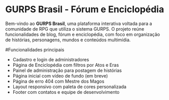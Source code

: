 # GURPS Brasil - Fórum e Enciclopédia

Bem-vindo ao **GURPS Brasil**, uma plataforma interativa voltada para a comunidade de RPG que utiliza o sistema GURPS. O projeto reúne funcionalidades de blog, fórum e enciclopédia, com foco em organização de histórias, personagens, mundos e conteúdos multimídia.

#Funcionalidades principais

- Cadastro e login de administradores
- Página de Enciclopédia com filtros por Atos e Eras
- Painel de administração para postagem de histórias
- Página inicial com vídeo de fundo (em breve)
- Página de erro 404 com Mestre dos Magos 
- Layout responsivo com paleta de cores personalizada
- Footer com contatos e equipe de desenvolvimento
